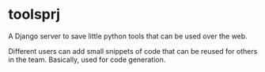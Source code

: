toolsprj
========

 A Django server to save little python tools that can be used over the web. 
 
 Different users can add small snippets of code that can be reused for others in the team. Basically, used for code generation.
